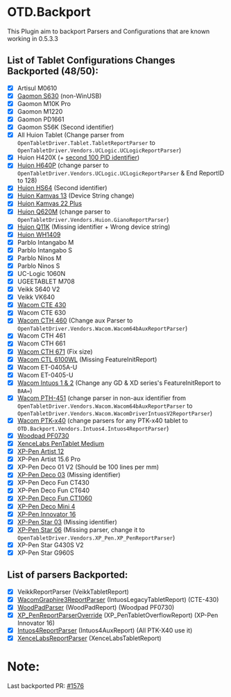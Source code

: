 # OTD.Backport

This Plugin aim to backport Parsers and Configurations that are known working in 0.5.3.3

## List of Tablet Configurations Changes Backported (48/50):

- [x] Artisul M0610
- [x] [Gaomon S630](https://github.com/OpenTabletDriver/OpenTabletDriver/pull/1458) (non-WinUSB)
- [x] Gaomon M10K Pro
- [x] Gaomon M1220
- [x] Gaomon PD1661
- [x] Gaomon S56K (Second identifier) 
- [x] All Huion Tablet (Change parser from `OpenTabletDriver.Tablet.TabletReportParser` to `OpenTabletDriver.Vendors.UCLogic.UCLogicReportParser`)
- [x] Huion H420X (+ [second 100 PID identifier](https://github.com/OpenTabletDriver/OpenTabletDriver/pull/1459))
- [x] [Huion H640P](https://github.com/OpenTabletDriver/OpenTabletDriver/pull/1034) (change parser to `OpenTabletDriver.Vendors.UCLogic.UCLogicReportParser` & End ReportID to 128)
- [x] [Huion HS64](https://github.com/OpenTabletDriver/OpenTabletDriver/pull/1364) (Second identifier)
- [x] [Huion Kamvas 13](https://github.com/OpenTabletDriver/OpenTabletDriver/pull/1453) (Device String change)
- [x] [Huion Kamvas 22 Plus](https://github.com/OpenTabletDriver/OpenTabletDriver/pull/1340)
- [x] [Huion Q620M](https://github.com/OpenTabletDriver/OpenTabletDriver/pull/1116) (change parser to `OpenTabletDriver.Vendors.Huion.GianoReportParser`)
- [x] [Huion Q11K](https://github.com/OpenTabletDriver/OpenTabletDriver/pull/1161) (Missing identifier + Wrong device string)
- [x] [Huion WH1409](https://github.com/OpenTabletDriver/OpenTabletDriver/pull/1576) 
- [x] Parblo Intangabo M
- [x] Parblo Intangabo S
- [x] Parblo Ninos M
- [x] Parblo Ninos S
- [x] UC-Logic 1060N
- [x] UGEETABLET M708
- [x] Veikk S640 V2
- [x] Veikk VK640
- [x] [Wacom CTE 430](https://github.com/OpenTabletDriver/OpenTabletDriver/pull/1487)
- [x] Wacom CTE 630
- [x] [Wacom CTH 460](https://github.com/OpenTabletDriver/OpenTabletDriver/pull/1307) (Change aux Parser to `OpenTabletDriver.Vendors.Wacom.Wacom64bAuxReportParser`)
- [x] Wacom CTH 461
- [x] Wacom CTH 661
- [x] [Wacom CTH 671](https://github.com/OpenTabletDriver/OpenTabletDriver/pull/1089) (Fix size)
- [x] [Wacom CTL 6100WL](https://github.com/OpenTabletDriver/OpenTabletDriver/pull/1306) (Missing FeatureInitReport)
- [x] Wacom ET-0405A-U
- [x] Wacom ET-0405-U
- [x] [Wacom Intuos 1 & 2](https://github.com/OpenTabletDriver/OpenTabletDriver/pull/1119) (Change any GD & XD series's FeatureInitReport to `BAA=`)
- [x] [Wacom PTH-451](https://github.com/OpenTabletDriver/OpenTabletDriver/pull/1107) (change parser in non-aux identifier from `OpenTabletDriver.Vendors.Wacom.Wacom64bAuxReportParser` to `OpenTabletDriver.Vendors.Wacom.WacomDriverIntuosV2ReportParser`)
- [x] [Wacom PTK-x40](https://github.com/OpenTabletDriver/OpenTabletDriver/pull/1064) (change parsers for any PTK-x40 tablet to `OTD.Backport.Vendors.Intuos4.Intuos4ReportParser`)
- [x] [Woodpad PF0730](https://github.com/OpenTabletDriver/OpenTabletDriver/pull/1450)
- [x] [XenceLabs PenTablet Medium](https://github.com/OpenTabletDriver/OpenTabletDriver/pull/1542)
- [x] [XP-Pen Artist 12](https://github.com/OpenTabletDriver/OpenTabletDriver/pull/1416)
- [x] XP-Pen Artist 15.6 Pro
- [x] XP-Pen Deco 01 V2 (Should be 100 lines per mm)
- [x] [XP-Pen Deco 03](https://github.com/OpenTabletDriver/OpenTabletDriver/pull/1365) (Missing identifier)
- [x] XP-Pen Deco Fun CT430
- [x] XP-Pen Deco Fun CT640
- [x] [XP-Pen Deco Fun CT1060](https://github.com/OpenTabletDriver/OpenTabletDriver/pull/1474/files)
- [x] [XP-Pen Deco Mini 4](https://github.com/OpenTabletDriver/OpenTabletDriver/pull/1373)
- [x] [XP-Pen Innovator 16](https://github.com/OpenTabletDriver/OpenTabletDriver/pull/1420)
- [x] [XP-Pen Star 03](https://github.com/OpenTabletDriver/OpenTabletDriver/pull/1365) (Missing identifier)
- [x] [XP-Pen Star 06](https://github.com/OpenTabletDriver/OpenTabletDriver/pull/1038) (Missing parser, change it to `OpenTabletDriver.Vendors.XP_Pen.XP_PenReportParser`)
- [x] XP-Pen Star G430S V2
- [x] XP-Pen Star G960S

## List of parsers Backported:

- [x] VeikkReportParser (VeikkTabletReport)
- [x] [WacomGraphire3ReportParser](https://github.com/OpenTabletDriver/OpenTabletDriver/pull/1487) (IntuosLegacyTabletReport) (CTE-430)
- [x] [WoodPadParser](https://github.com/OpenTabletDriver/OpenTabletDriver/pull/1450) (WoodPadReport) (Woodpad PF0730)
- [x] [XP_PenReportParserOverride](https://github.com/OpenTabletDriver/OpenTabletDriver/pull/1420) (XP_PenTabletOverflowReport) (XP-Pen Innovator 16)
- [x] [Intuos4ReportParser](https://github.com/OpenTabletDriver/OpenTabletDriver/pull/1064)
(Intuos4AuxReport) (All PTK-X40 use it)
- [x] [XenceLabsReportParser](https://github.com/OpenTabletDriver/OpenTabletDriver/pull/1542) (XenceLabsTabletReport)

# Note:

Last backported PR: [#1576](https://github.com/OpenTabletDriver/OpenTabletDriver/pull/1576)